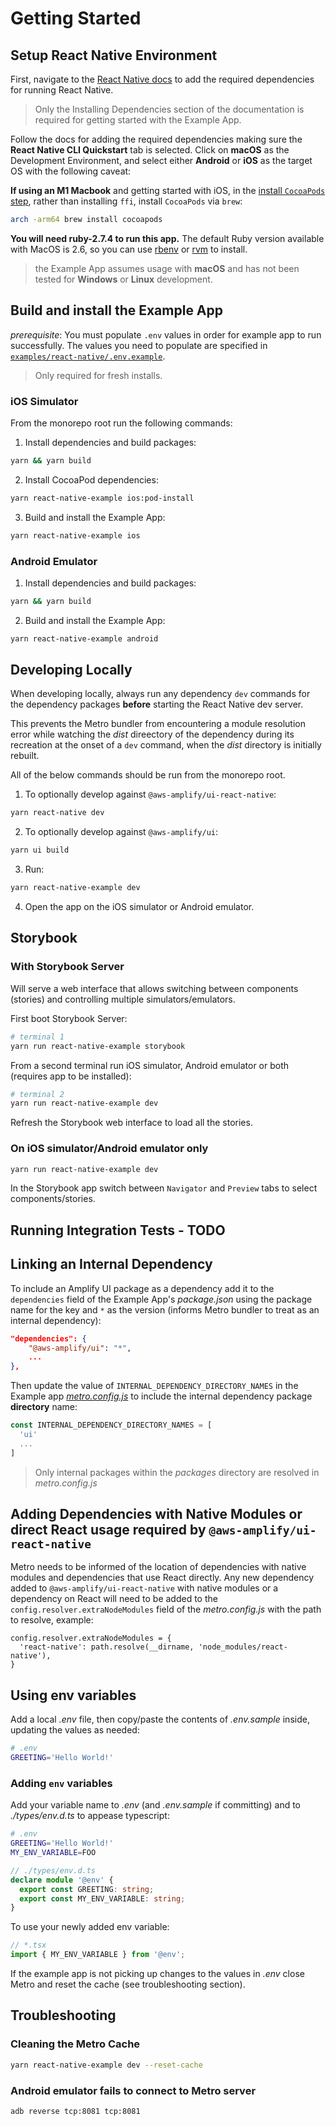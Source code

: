 # Getting Started

## Setup React Native Environment

First, navigate to the [React Native docs](https://reactnative.dev/docs/environment-setup) to add the required dependencies for running React Native.

> Only the Installing Dependencies section of the documentation is required for getting started with the Example App.

Follow the docs for adding the required dependencies making sure the **React Native CLI Quickstart** tab is selected. Click on **macOS** as the Development Environment, and select either **Android** or **iOS** as the target OS with the following caveat:

**If using an M1 Macbook** and getting started with iOS, in the [install `CocoaPods` step](https://reactnative.dev/docs/environment-setup#cocoapods), rather than installing `ffi`, install `CocoaPods` via `brew`:

```bash
arch -arm64 brew install cocoapods
```

**You will need ruby-2.7.4 to run this app.**
The default Ruby version available with MacOS is 2.6, so you can use [rbenv](https://github.com/rbenv/rbenv#installation) or [rvm](https://rvm.io/rvm/security#run-verified-installation) to install.

> the Example App assumes usage with **macOS** and has not been tested for **Windows** or **Linux** development.

## Build and install the Example App

_prerequisite_: You must populate `.env` values in order for example app to run successfully. The values you need to populate are specified in [`examples/react-native/.env.example`](./.env.example).

> Only required for fresh installs.

### iOS Simulator

From the monorepo root run the following commands:

1. Install dependencies and build packages:

```bash
yarn && yarn build
```

2. Install CocoaPod dependencies:

```bash
yarn react-native-example ios:pod-install
```

3. Build and install the Example App:

```bash
yarn react-native-example ios
```

### Android Emulator

1. Install dependencies and build packages:

```bash
yarn && yarn build
```

2. Build and install the Example App:

```bash
yarn react-native-example android
```

## Developing Locally

When developing locally, always run any dependency `dev` commands for the dependency packages **before** starting the React Native dev server.

This prevents the Metro bundler from encountering a module resolution error while watching the _dist_ direectory of the dependency during its recreation at the onset of a `dev` command, when the _dist_ directory is initially rebuilt.

All of the below commands should be run from the monorepo root.

1. To optionally develop against `@aws-amplify/ui-react-native`:

```bash
yarn react-native dev
```

2. To optionally develop against `@aws-amplify/ui`:

```bash
yarn ui build
```

3. Run:

```bash
yarn react-native-example dev
```

4. Open the app on the iOS simulator or Android emulator.

## Storybook

### With Storybook Server

Will serve a web interface that allows switching between components (stories) and controlling multiple simulators/emulators.

First boot Storybook Server:

```bash
# terminal 1
yarn run react-native-example storybook
```

From a second terminal run iOS simulator, Android emulator or both (requires app to be installed):

```bash
# terminal 2
yarn run react-native-example dev
```

Refresh the Storybook web interface to load all the stories.

### On iOS simulator/Android emulator only

```bash
yarn run react-native-example dev
```

In the Storybook app switch between `Navigator` and `Preview` tabs to select components/stories.

## Running Integration Tests - TODO

## Linking an Internal Dependency

To include an Amplify UI package as a dependency add it to the `dependencies` field of the Example App's _package.json_ using the package name for the key and `*` as the version (informs Metro bundler to treat as an internal dependency):

```json
"dependencies": {
    "@aws-amplify/ui": "*",
    ...
},
```

Then update the value of `INTERNAL_DEPENDENCY_DIRECTORY_NAMES` in the Example app [_metro.config.js_](./metro.config.js) to include the internal dependency package **directory** name:

```js
const INTERNAL_DEPENDENCY_DIRECTORY_NAMES = [
  'ui'
  ...
]
```

> Only internal packages within the _packages_ directory are resolved in _metro.config.js_

## Adding Dependencies with Native Modules or direct React usage required by `@aws-amplify/ui-react-native`

Metro needs to be informed of the location of dependencies with native modules and dependencies that use React directly. Any new dependency added to `@aws-amplify/ui-react-native` with native modules or a dependency on React will need to be added to the `config.resolver.extraNodeModules` field of the _metro.config.js_ with the path to resolve, example:

```
config.resolver.extraNodeModules = {
  'react-native': path.resolve(__dirname, 'node_modules/react-native'),
}
```

## Using env variables

Add a local _.env_ file, then copy/paste the contents of _.env.sample_ inside, updating the values as needed:

```sh
# .env
GREETING='Hello World!'
```

### Adding `env` variables

Add your variable name to _.env_ (and _.env.sample_ if committing) and to _./types/env.d.ts_ to appease typescript:

```sh
# .env
GREETING='Hello World!'
MY_ENV_VARIABLE=FOO
```

```ts
// ./types/env.d.ts
declare module '@env' {
  export const GREETING: string;
  export const MY_ENV_VARIABLE: string;
}
```

To use your newly added env variable:

```ts
// *.tsx
import { MY_ENV_VARIABLE } from '@env';
```

If the example app is not picking up changes to the values in _.env_ close Metro and reset the cache (see troubleshooting section).

## Troubleshooting

### Cleaning the Metro Cache

```bash
yarn react-native-example dev --reset-cache
```

### Android emulator fails to connect to Metro server

```bash
adb reverse tcp:8081 tcp:8081
```
